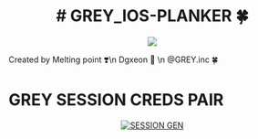 <h1 align="center"># GREY_IOS-PLANKER 🍀<br></h1>
<p align="center">
<img src="https://telegra.ph/file/c5cd34db4564750eee3f0.jpg" />
</p>
Created by Melting point ❣️\n
Dgxeon 🦄 \n
@GREY.inc 🍀

# GREY SESSION CREDS PAIR 
<p align="center">
<a href="https://grey-session.onrender.com"><img title="SESSION GEN" src="https://telegra.ph/file/c5cd34db4564750eee3f0.jpg"></a>
